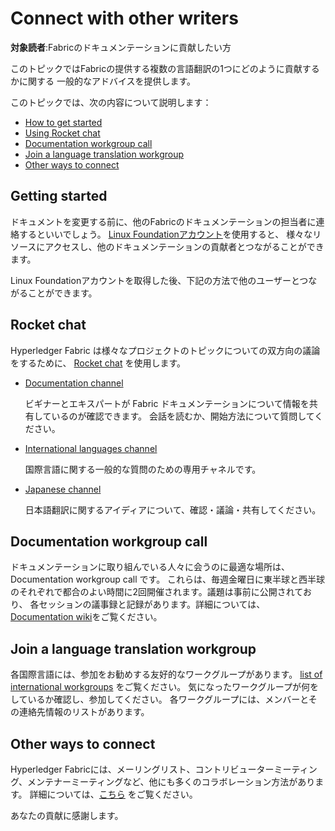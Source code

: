 # Connect with other writers

**対象読者**:Fabricのドキュメンテーションに貢献したい方

このトピックではFabricの提供する複数の言語翻訳の1つにどのように貢献するかに関する
一般的なアドバイスを提供します。

このトピックでは、次の内容について説明します：

* [How to get started](#getting-started)
* [Using Rocket chat](#rocket-chat)
* [Documentation workgroup call](#documentation-workgroup-call)
* [Join a language translation workgroup](#join-a-language-translation-workgroup)
* [Other ways to connect](#other-ways-to-connect)

## Getting started

ドキュメントを変更する前に、他のFabricのドキュメンテーションの担当者に連絡するといいでしょう。
[Linux Foundationアカウント](./contributing.html#getting-a-linux-foundation-account)を使用すると、
様々なリソースにアクセスし、他のドキュメンテーションの貢献者とつながることができます。

Linux Foundationアカウントを取得した後、下記の方法で他のユーザーとつながることができます。

## Rocket chat

Hyperledger Fabric は様々なプロジェクトのトピックについての双方向の議論をするために、
[Rocket chat](https://chat.hyperledger.org/home) を使用します。

* [Documentation
  channel](https://chat.hyperledger.org/channel/fabric-documentation)

  ビギナーとエキスパートが Fabric ドキュメンテーションについて情報を共有しているのが確認できます。
  会話を読むか、開始方法について質問してください。


* [International languages channel](https://chat.hyperledger.org/channel/i18n)

  国際言語に関する一般的な質問のための専用チャネルです。


* [Japanese
  channel](https://chat.hyperledger.org/channel/fabric-docs-japanese)

  日本語翻訳に関するアイディアについて、確認・議論・共有してください。

## Documentation workgroup call

ドキュメンテーションに取り組んでいる人々に会うのに最適な場所は、Documentation workgroup call です。
これらは、毎週金曜日に東半球と西半球のそれぞれで都合のよい時間に2回開催されます。議題は事前に公開されており、
各セッションの議事録と記録があります。詳細については、[Documentation
wiki](https://wiki.hyperledger.org/display/fabric/Documentation+Working+Group)をご覧ください。

## Join a language translation workgroup

各国際言語には、参加をお勧めする友好的なワークグループがあります。 [list of international
workgroups](https://wiki.hyperledger.org/display/fabric/International+groups) をご覧ください。
気になったワークグループが何をしているか確認し、参加してください。
各ワークグループには、メンバーとその連絡先情報のリストがあります。

## Other ways to connect

Hyperledger Fabricには、メーリングリスト、コントリビューターミーティング、メンテナーミーティングなど、他にも多くのコラボレーション方法があります。
詳細については、[こちら](./CONTRIBUTING.html) をご覧ください。

あなたの貢献に感謝します。

<!--- Licensed under Creative Commons Attribution 4.0 International License
https://creativecommons.org/licenses/by/4.0/ -->
